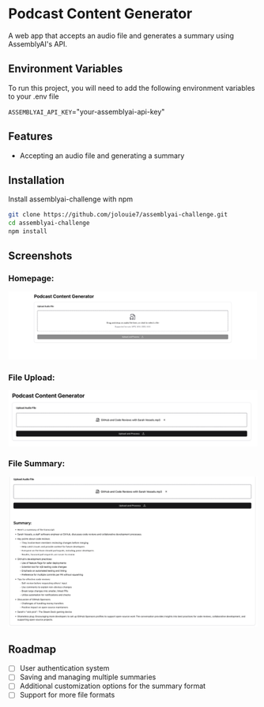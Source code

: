 # Podcast Content Generator

A web app that accepts an audio file and generates a summary using AssemblyAI's API.

## Environment Variables

To run this project, you will need to add the following environment variables to your .env file

`ASSEMBLYAI_API_KEY`="your-assemblyai-api-key"

## Features

- Accepting an audio file and generating a summary

## Installation

Install assemblyai-challenge with npm

```bash
git clone https://github.com/jolouie7/assemblyai-challenge.git
cd assemblyai-challenge
npm install
```

## Screenshots

### Homepage:

![Homepage](./public/homepage.png)

### File Upload:

![File Upload](./public/file-upload.png)

### File Summary:

![File Summary](./public/file-summary.png)

## Roadmap

- [ ] User authentication system
- [ ] Saving and managing multiple summaries
- [ ] Additional customization options for the summary format
- [ ] Support for more file formats
